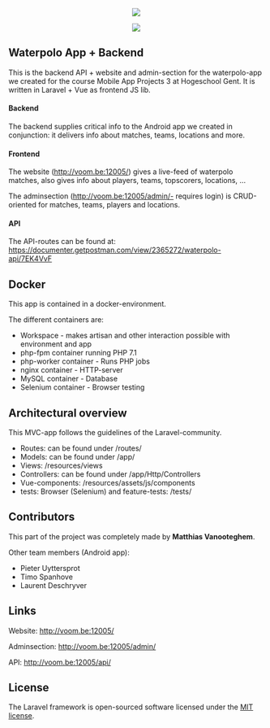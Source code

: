 <p align="center"><img src="https://laravel.com/assets/img/components/logo-laravel.svg"></p>

<p align="center">
<img src="http://voom.be:12005/images/header/wpheader.jpg" />
</p>

## Waterpolo App + Backend
This is the backend API + website and admin-section for the waterpolo-app we created for the course Mobile App Projects 3 at Hogeschool Gent. 
It is written in Laravel + Vue as frontend JS lib. 

#### Backend
The backend supplies critical info to the Android app we created in conjunction: 
it delivers info about matches, teams, locations and more. 

#### Frontend
The website (http://voom.be:12005/) gives a live-feed of waterpolo matches, also gives info about players, teams, topscorers, locations, ... 

The adminsection (http://voom.be:12005/admin/- requires login) is CRUD-oriented for matches, teams, players and locations.

#### API
The API-routes can be found at: https://documenter.getpostman.com/view/2365272/waterpolo-api/7EK4VvF

## Docker
This app is contained in a docker-environment.

The different containers are:
* Workspace - makes artisan and other interaction possible with environment and app
* php-fpm container running PHP 7.1
* php-worker container - Runs PHP jobs
* nginx container - HTTP-server
* MySQL container - Database
* Selenium container - Browser testing


## Architectural overview
This MVC-app follows the guidelines of the Laravel-community.

* Routes: can be found under /routes/
* Models: can be found under /app/
* Views: /resources/views
* Controllers: can be found under /app/Http/Controllers
* Vue-components: /resources/assets/js/components
* tests: Browser (Selenium) and feature-tests: /tests/

## Contributors
This part of the project was completely made by **Matthias Vanooteghem**.

Other team members (Android app):
- Pieter Uyttersprot
- Timo Spanhove
- Laurent Deschryver

## Links
Website: http://voom.be:12005/

Adminsection: http://voom.be:12005/admin/

API: http://voom.be:12005/api/

## License

The Laravel framework is open-sourced software licensed under the [MIT license](http://opensource.org/licenses/MIT).
